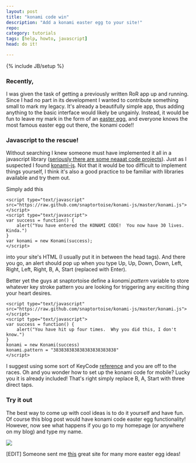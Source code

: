 ```yaml
---
layout: post
title: "konami code win"
description: "Add a konami easter egg to your site!"
repo: 
category: tutorials
tags: [help, howto, javascript]
head: do it!

---
```

{% include JB/setup %}
<!-- Photos will be in /assets/images/2013-05-02-konami-code-win/ -->
<!-- <img id="aboutPhoto" src="/assets/images/2013-05-02-konami-code-win"/> -->
<!-- Template for youtube video embed -->
<!-- <object class="video" type="application/x-shockwave-flash" data="http://www.youtube.com/v/VID_ID&amp;hl=en&amp;fs=1&amp;rel=0" width="560" height="315"><param name="movie" value="http://www.youtube.com/v/VID_ID&amp;hl=en&amp;fs=1&amp;rel=0" /><param name="allowFullScreen" value="true" /></object> -->
<!-- Link reference for my old brain -->
<!-- <a href="" target="_blank"></a> -->

### Recently,
I was given the task of getting a previously written RoR app up and running. Since I had no part in its development I wanted to contribute something small to mark my legacy. It's already a beautifully simple app, thus adding anything to the basic interface would likely be ungainly. Instead, it would be fun to leave my mark in the form of an <a href="http://en.wikipedia.org/wiki/Easter_egg_(media)" target="_blank">easter egg</a>, and everyone knows the most famous easter egg out there, the konami code!!


### Javascript to the rescue!
Without searching I knew someone must have implemented it all in a javascript library (<a href="http://harthur.github.io/kittydar/" target="_blank">seriously there are some neaaat code projects</a>). Just as I suspected I found <a href="http://snaptortoise.com/konami-js/" target="_blank">konami-js</a>. Not that it would be too difficult to implement things yourself, I think it's also a good practice to be familiar with libraries available and try them out.

Simply add this

    <script type="text/javascript"
    src="https://raw.github.com/snaptortoise/konami-js/master/konami.js"></script>
    <script type="text/javascript">
	var success = function() {
		alert("You have entered the KONAMI CODE!  You now have 30 lives.  Kinda.")
	}
	var konami = new Konami(success);
    </script>

into your site's HTML (I usually put it in between the head tags). And there you go, an alert should pop up when you type Up, Up, Down, Down, Left, Right, Left, Right, B, A, Start (replaced with Enter).

Better yet the guys at snaptortoise define a *konami.pattern* variable to store whatever key stroke pattern you are looking for triggering any exciting thing your heart desires.

	<script type="text/javascript" src="https://raw.github.com/snaptortoise/konami-js/master/konami.js"></script>
	<script type="text/javascript">
	var success = function() {
		alert("You have hit up four times.  Why you did this, I don't know.")
	}
	konami = new Konami(success)
	konami.pattern = "383838383838383838383838"
	</script>
	
I suggest using some sort of KeyCode <a href="http://www.cambiaresearch.com/articles/15/javascript-char-codes-key-codes" target="_blank">reference</a> and you are off to the races. Oh and you wonder how to set up the konami code for mobile? Lucky you it is already included! That's right simply replace B, A, Start with three direct taps.

### Try it out

The best way to come up with cool ideas is to do it yourself and have fun. Of course this blog post would have konami code easter egg functionality! However, now see what happens if you go to my homepage (or anywhere on my blog) and type my name.

<img id="hiddenVid" src="/assets/images/2013-05-02-konami-code-win/konami-code-blog.jpg"/>

\[EDIT\] Someone sent me [this](http://easteregg.in/) great site for many more easter egg ideas!


